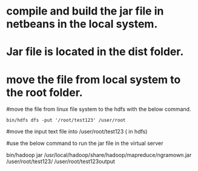 
# compile and build the jar file in netbeans in the local system.

# Jar file is located in the dist folder.

# move the file from local system to the root folder.

#move the file from linux file system to the hdfs with the below command.

	bin/hdfs dfs -put '/root/test123' /user/root

#move the input text file into /user/root/test123  ( in hdfs)

#use the below command to run the jar file in the virtual server

bin/hadoop jar /usr/local/hadoop/share/hadoop/mapreduce/ngramown.jar  /user/root/test123/ /user/root/test123output
